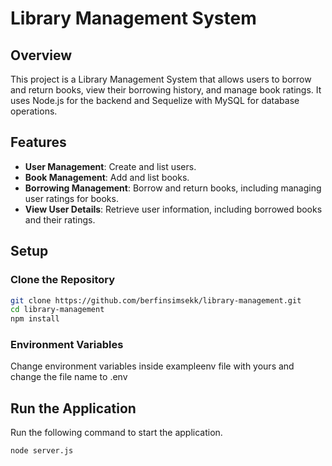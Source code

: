# Library Management System

## Overview

This project is a Library Management System that allows users to borrow and return books, view their borrowing history, and manage book ratings. It uses Node.js for the backend and Sequelize with MySQL for database operations.

## Features

- **User Management**: Create and list users.
- **Book Management**: Add and list books.
- **Borrowing Management**: Borrow and return books, including managing user ratings for books.
- **View User Details**: Retrieve user information, including borrowed books and their ratings.


## Setup

### Clone the Repository

```bash
git clone https://github.com/berfinsimsekk/library-management.git
cd library-management
npm install
```

### Environment Variables

Change environment variables inside exampleenv file with yours and change the file name to .env

## Run the Application

Run the following command to start the application.

```bash
node server.js
```
